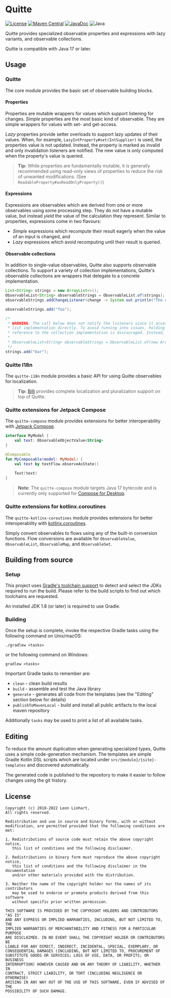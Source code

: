 # Quitte

[![License](https://img.shields.io/badge/license-BSD-blue.svg?style=flat-square&label=License)](https://github.com/Osmerion/Quitte/blob/master/LICENSE)
[![Maven Central](https://img.shields.io/maven-central/v/com.osmerion.quitte/quitte.svg?style=flat-square&label=Maven%20Central)](https://maven-badges.herokuapp.com/maven-central/com.osmerion.quitte/quitte)
[![JavaDoc](https://img.shields.io/maven-central/v/com.osmerion.quitte/quitte.svg?style=flat-square&label=JavaDoc&color=blue)](https://javadoc.io/doc/com.osmerion.quitte/quitte)
![Java](https://img.shields.io/badge/Java-17-green.svg?style=flat-square&color=b07219&logo=java)

Quitte provides specialized observable properties and expressions with lazy
variants, and observable collections.

Quitte is compatible with Java 17 or later.


## Usage

### Quitte

The core module provides the basic set of observable building blocks.


#### Properties

Properties are mutable wrappers for values which support listening for changes.
_Simple_ properties are the most basic kind of observable. They are simple
wrappers for values with set- and get-access.

_Lazy_ properties provide setter overloads to support lazy updates of their
values. When, for example, `LazyIntProperty#set(IntSupplier)` is used, the
properties value is not updated. Instead, the property is marked as invalid and
only invalidation listeners are notified. The new value is only computed when
the property's value is queried.

> **Tip:** While properties are fundamentally mutable, it is generally
> recommended using read-only views of properties to reduce the risk of unwanted
> modifications. (See `ReadableProperty#asReadOnlyProperty()`)

#### Expressions

Expressions are observables which are derived from one or more observables using
some processing step. They do not have a mutable value, but instead _yield_ the
value of the calculation they represent. Similar to properties, expressions come
in two flavours:

- _Simple_ expressions which recompute their result eagerly when the value of an
  input is changed, and
- _Lazy_ expressions which avoid recomputing until their result is queried.


#### Observable collections

In addition to single-value observables, Quitte also supports observable
collections. To support a variety of collection implementations, Quitte's
observable collections are wrappers that delegate to a concrete implementation.

```java
List<String> strings = new ArrayList<>();
ObservableList<String> observableStrings = ObservableList.of(strings);
observableStrings.addChangeListener(change -> System.out.println("The content of observableStrings has been changed."));

observableStrings.add("foo");

/*
 * WARNING: The call below does not notify the listeners since it accesses the
 * list implementation directly. To avoid running into issues, holding a
 * reference to the collection implementation is discouraged. Instead, use:
 * 
 * ObservableList<String> observableStrings = ObservableList.of(new ArrayList());
 */
strings.add("bar");
```


### Quitte I18n

The `quitte-i18n` module provides a basic API for using Quitte observables for
localization.

> **Tip:** [Billi](https://github.com/Osmerion/Billi) provides complete
> localization and pluralization support on top of Quitte.


### Quitte extensions for Jetpack Compose

The `quitte-compose` module provides extensions for better interoperability with
[Jetpack Compose](https://developer.android.com/jetpack/compose).

```kotlin
interface MyModel {
    val text: ObservableObjectValue<String>
}

@Composable
fun MyComposable(model: MyModel) {
    val text by textFlow.observeAsState()
    
    Text(text)
}
```

> **Note**: The `quitte-compose` module targets Java 17 bytecode and is
> currently only supported for [Compose for Desktop](https://www.jetbrains.com/lp/compose-mpp/).


### Quitte extensions for kotlinx.coroutines

The `quitte-kotlinx-coroutines` module provides extensions for better
interoperability with [kotlinx.coroutines](https://github.com/Kotlin/kotlinx.coroutines).

Simply convert observables to flows using any of the built-in conversion
functions. Flow conversions are available for `ObservableValue`,
`ObservableList`, `ObservableMap`, and `ObservableSet`.


## Building from source

### Setup

This project uses [Gradle's toolchain support](https://docs.gradle.org/7.5.1/userguide/toolchains.html)
to detect and select the JDKs required to run the build. Please refer to the
build scripts to find out which toolchains are requested.

An installed JDK 1.8 (or later) is required to use Gradle.

### Building

Once the setup is complete, invoke the respective Gradle tasks using the
following command on Unix/macOS:

    ./gradlew <tasks>

or the following command on Windows:

    gradlew <tasks>

Important Gradle tasks to remember are:
- `clean`                   - clean build results
- `build`                   - assemble and test the Java library
- `generate`                - generates all code from the templates (see the
                              "Editing" section below for details)
- `publishToMavenLocal`     - build and install all public artifacts to the
                              local maven repository

Additionally `tasks` may be used to print a list of all available tasks.


## Editing

To reduce the amount duplication when generating specialized types, Quitte uses
a simple code-generation mechanism. The templates are simple Gradle Kotlin DSL
scripts which are located under `src/{module}/{site}-templates` and discovered
automatically.

The generated code is published to the repository to make it easier to follow
changes using the git history.


## License

```
Copyright (c) 2018-2022 Leon Linhart,
All rights reserved.

Redistribution and use in source and binary forms, with or without
modification, are permitted provided that the following conditions are met:

1. Redistributions of source code must retain the above copyright notice,
   this list of conditions and the following disclaimer.

2. Redistributions in binary form must reproduce the above copyright notice,
   this list of conditions and the following disclaimer in the documentation
   and/or other materials provided with the distribution.

3. Neither the name of the copyright holder nor the names of its contributors
   may be used to endorse or promote products derived from this software
   without specific prior written permission.

THIS SOFTWARE IS PROVIDED BY THE COPYRIGHT HOLDERS AND CONTRIBUTORS "AS IS"
AND ANY EXPRESS OR IMPLIED WARRANTIES, INCLUDING, BUT NOT LIMITED TO, THE
IMPLIED WARRANTIES OF MERCHANTABILITY AND FITNESS FOR A PARTICULAR PURPOSE
ARE DISCLAIMED. IN NO EVENT SHALL THE COPYRIGHT HOLDER OR CONTRIBUTORS BE
LIABLE FOR ANY DIRECT, INDIRECT, INCIDENTAL, SPECIAL, EXEMPLARY, OR
CONSEQUENTIAL DAMAGES (INCLUDING, BUT NOT LIMITED TO, PROCUREMENT OF
SUBSTITUTE GOODS OR SERVICES; LOSS OF USE, DATA, OR PROFITS; OR BUSINESS
INTERRUPTION) HOWEVER CAUSED AND ON ANY THEORY OF LIABILITY, WHETHER IN
CONTRACT, STRICT LIABILITY, OR TORT (INCLUDING NEGLIGENCE OR OTHERWISE)
ARISING IN ANY WAY OUT OF THE USE OF THIS SOFTWARE, EVEN IF ADVISED OF THE
POSSIBILITY OF SUCH DAMAGE.
```